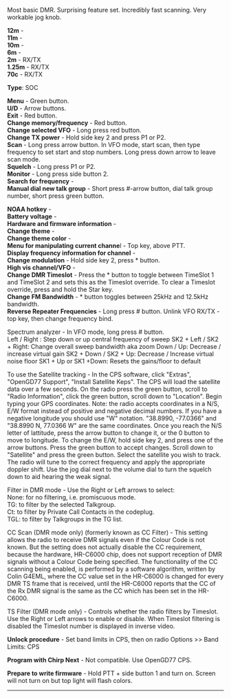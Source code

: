 Most basic DMR. Surprising feature set. Incredibly fast scanning. Very workable jog knob.

**12m** -  
**11m** -  
**10m** -  
**6m** -  
**2m** -  RX/TX  
**1.25m** -  RX/TX  
**70c** -  RX/TX

**Type**: SOC  

**Menu** -  Green button.  
**U/D** -  Arrow buttons.  
**Exit** -  Red button.  
**Change memory/frequency** -  Red button.  
**Change selected VFO** -  Long press red button.  
**Change TX power** -  Hold side key 2 and press P1 or P2.  
**Scan** -  Long press arrow button.  In VFO mode, start scan, then type frequency to set start and stop numbers.  Long press down arrow to leave scan mode.  
**Squelch** -  Long press P1 or P2.  
**Monitor** -  Long press side button 2.  
**Search for frequency** -  
**Manual dial new talk group** -  Short press #-arrow button, dial talk group number, short press green button.  



**NOAA hotkey** -  
**Battery voltage** -  
**Hardware and firmware information** -  
**Change theme** -  
**Change theme color** -  
**Menu for manipulating current channe**l -  Top key, above PTT.  
**Display frequency information for channel** -  
**Change modulation** -  Hold side key 2, press * button.  
**High vis channel/VFO** -  
**Change DMR Timeslot**  -  Press the * button to toggle between TimeSlot 1 and TimeSlot 2 and sets this as the Timeslot override. To clear a Timeslot override, press and hold the Star key.  
**Change FM Bandwidth**  -  * button toggles between 25kHz and 12.5kHz bandwidth.  
**Reverse Repeater Frequencies**  -  Long press # button.
Unlink VFO RX/TX  -  top key, then change frequency bind.

Spectrum analyzer  -  In VFO mode, long press # button.  
Left / Right : Step down or up central frequency of sweep
SK2 + Left / SK2 + Right: Change overall sweep bandwidth aka zoom
Down / Up: Decrease / increase virtual gain
SK2 + Down / SK2 + Up: Decrease / Increase virtual noise floor
SK1 + Up or SK1 +Down: Resets the gains/floor to default


To use the Satellite tracking -  In the CPS software, click "Extras", "OpenGD77 Support", "Install Satellite Keps". The CPS will load the satellite data over a few seconds. On the radio press the green button, scroll to "Radio Information", click the green button, scroll down to "Location".  Begin typing your GPS coordinates.  Note: the radio accepts coordinates in a N/S, E/W format instead of positive and negative decimal numbers. If you have a negative longitude you should use "W" notation.  "38.8990, -77.0366" and  "38.8990 N, 77.0366 W" are the same coordinates. Once you reach the N/S letter of lattitude, press the arrow button to change it, or the 0 button to move to longitude. To change the E/W, hold side key 2, and press one of the arrow buttons. Press the green button to accept changes. Scroll down to "Satellite" and press the green button.  Select the satellite you wish to track. The radio will tune to the correct frequency and apply the appropriate doppler shift. Use the jog dial next to the volume dial to turn the squelch down to aid hearing the weak signal.  



Filter in DMR mode -  Use the Right or Left arrows to select:  
None: for no filtering, i.e. promiscuous mode.  
TG: to filter by the selected Talkgroup.  
Ct: to filter by Private Call Contacts in the codeplug.  
TGL: to filter by Talkgroups in the TG list.  

CC Scan (DMR mode only) (formerly known as CC Filter) -  This setting allows the radio to receive DMR signals even if the Colour Code is not known. But the setting does not actually disable the CC requirement, because the hardware, HR-C6000 chip, does not support reception of DMR signals without a Colour Code being specified. The functionality of the CC scanning being enabled, is performed by a software algorithm, written by Colin G4EML, where the CC value set in the HR-C6000 is changed for every DMR TS frame that is received, until the HR-C6000 reports that the CC of the Rx DMR signal is the same as the CC which has been set in the HR-C6000.  


TS Filter (DMR mode only) -  Controls whether the radio filters by Timeslot. Use the Right or Left arrows to enable or disable. When Timeslot filtering is disabled the Timeslot number is displayed in inverse video.  


**Unlock procedure** -  Set band limits in CPS, then on radio Options >> Band Limits: CPS

**Program with Chirp Next** -  Not compatible. Use OpenGD77 CPS.  

**Prepare to write firmware** -  Hold PTT + side button 1 and turn on. Screen will not turn on but top light will flash colors.  
***